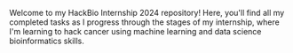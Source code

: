 Welcome to my HackBio Internship 2024 repository! Here, you'll find all my completed tasks as I progress through the stages of my internship, where I'm learning to hack cancer using machine learning and data science bioinformatics skills.
